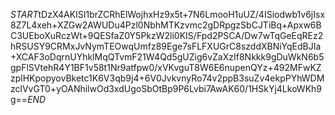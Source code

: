 $START$tDzX4AKISI1brZCRhElWojhxHz9x5t+7N6LmooH1uUZ/4ISiodwb1v6jIsx8Z7L4xeh+XZGw2AWUDu4Pzl0NbhMTKzvmc2gDRpgzSbCJTiBq+Apxw6BC3UEboXuRczWt+9QESfaZ0Y5PkzW2li0KIS/Fpd2PSCA/Dw7wTqGeEqREz2hRSUSY9CRMxJvNymTEOwqUmfz89Ege7sFLFXUGrC8szddXBNiYqEdBJIa+XCAF3oDqrnUYhklMqQTvmF21W4Qd5gUZig6vZaXzIf8Nkkk9gDuWkN6b5gpFlSVtehR4Y1BF1v58t1Nr9atfpw0/xVKvguT8W6E6nupenQYz+492MFwKZzplHKpopyovBketc1K6V3qb9j4+6V0JvkvnyRo74v2ppB3suZv4ekpPYhWDMzclVvGT0+yOANhilwOd3xdUgoSbOtBp9P6Lvbi7AwAK60/1HSkYj4LkoWKh9g==$END$